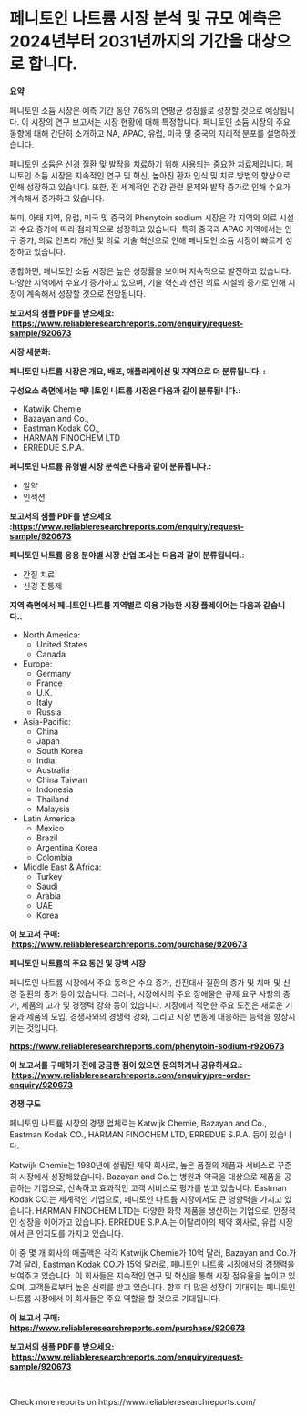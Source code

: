 <p><h1>페니토인 나트륨 시장 분석 및 규모 예측은 2024년부터 2031년까지의 기간을 대상으로 합니다.</h1></p><p><strong>요약</strong></p>
<p><p>페니토인 소듐 시장은 예측 기간 동안 7.6%의 연평균 성장률로 성장할 것으로 예상됩니다. 이 시장의 연구 보고서는 시장 현황에 대해 특정합니다. 페니토인 소듐 시장의 주요 동향에 대해 간단히 소개하고 NA, APAC, 유럽, 미국 및 중국의 지리적 분포를 설명하겠습니다.</p><p>페니토인 소듐은 신경 질환 및 발작을 치료하기 위해 사용되는 중요한 치료제입니다. 페니토인 소듐 시장은 지속적인 연구 및 혁신, 높아진 환자 인식 및 치료 방법의 향상으로 인해 성장하고 있습니다. 또한, 전 세계적인 건강 관련 문제와 발작 증가로 인해 수요가 계속해서 증가하고 있습니다.</p><p>북미, 아태 지역, 유럽, 미국 및 중국의 Phenytoin sodium 시장은 각 지역의 의료 시설과 수요 증가에 따라 점차적으로 성장하고 있습니다. 특히 중국과 APAC 지역에서는 인구 증가, 의료 인프라 개선 및 의료 기술 혁신으로 인해 페니토인 소듐 시장이 빠르게 성장하고 있습니다.</p><p>종합하면, 페니토인 소듐 시장은 높은 성장률을 보이며 지속적으로 발전하고 있습니다. 다양한 지역에서 수요가 증가하고 있으며, 기술 혁신과 선진 의료 시설의 증가로 인해 시장이 계속해서 성장할 것으로 전망됩니다.</p></p>
<p><strong>보고서의 샘플 PDF를 받으세요: &nbsp;<a href="https://www.reliableresearchreports.com/enquiry/request-sample/920673">https://www.reliableresearchreports.com/enquiry/request-sample/920673</a></strong></p>
<p><strong>시장 세분화:</strong></p>
<p><strong> 페니토인 나트륨 시장은 개요, 배포, 애플리케이션 및 지역으로 더 분류됩니다. :</strong></p>
<p><strong>구성요소 측면에서는 페니토인 나트륨 시장은 다음과 같이 분류됩니다.:</strong></p>
<p><ul><li>Katwijk Chemie</li><li>Bazayan and Co.,</li><li>Eastman Kodak CO.,</li><li>HARMAN FINOCHEM LTD</li><li>ERREDUE S.P.A.</li></ul></p>
<p><strong> 페니토인 나트륨 유형별 시장 분석은 다음과 같이 분류됩니다.:</strong></p>
<p><ul><li>알약</li><li>인젝션</li></ul></p>
<p><strong>보고서의 샘플 PDF를 받으세요 :<a href="https://www.reliableresearchreports.com/enquiry/request-sample/920673">https://www.reliableresearchreports.com/enquiry/request-sample/920673</a></strong></p>
<p><strong> 페니토인 나트륨 응용 분야별 시장 산업 조사는 다음과 같이 분류됩니다.:</strong></p>
<p><ul><li>간질 치료</li><li>신경 진통제</li></ul></p>
<p><strong>지역 측면에서 페니토인 나트륨 지역별로 이용 가능한 시장 플레이어는 다음과 같습니다.:</strong></p>
<p><ul>
    <li>
        North America:
        <ul>
            <li>United States</li>
            <li>Canada</li>
        </ul>
    </li>
    <li>
        Europe:
        <ul>
            <li>Germany</li>
            <li>France</li>
            <li>U.K.</li>
            <li>Italy</li>
            <li>Russia</li>
        </ul>
    </li>
    <li>
        Asia-Pacific:
        <ul>
            <li>China</li>
            <li>Japan</li>
            <li>South Korea</li>
            <li>India</li>
            <li>Australia</li>
            <li>China Taiwan</li>
            <li>Indonesia</li>
            <li>Thailand</li>
            <li>Malaysia</li>
        </ul>
    </li>
    <li>
        Latin America:
        <ul>
            <li>Mexico</li>
            <li>Brazil</li>
            <li>Argentina Korea</li>
            <li>Colombia</li>
        </ul>
    </li>
    <li>
        Middle East & Africa:
        <ul>
            <li>Turkey</li>
            <li>Saudi</li>
            <li>Arabia</li>
            <li>UAE</li>
            <li>Korea</li>
        </ul>
    </li>
    </ul></p>
<p><strong>이 보고서 구매: &nbsp;<a href="https://www.reliableresearchreports.com/purchase/920673">https://www.reliableresearchreports.com/purchase/920673</a></strong></p>
<p><strong>페니토인 나트륨의 주요 동인 및 장벽 시장</strong></p>
<p><p>페니토인 나트륨 시장에서 주요 동력은 수요 증가, 신진대사 질환의 증가 및 치매 및 신경 질환의 증가 등이 있습니다. 그러나, 시장에서의 주요 장애물은 규제 요구 사항의 증가, 제품의 고가 및 경쟁력 강화 등이 있습니다. 시장에서 직면한 주요 도전은 새로운 기술과 제품의 도입, 경쟁사와의 경쟁력 강화, 그리고 시장 변동에 대응하는 능력을 향상시키는 것입니다.</p></p>
<p><strong><a href="https://www.reliableresearchreports.com/phenytoin-sodium-r920673">https://www.reliableresearchreports.com/phenytoin-sodium-r920673</a></strong></p>
<p><strong>이 보고서를 구매하기 전에 궁금한 점이 있으면 문의하거나 공유하세요.: &nbsp;<a href="https://www.reliableresearchreports.com/enquiry/pre-order-enquiry/920673">https://www.reliableresearchreports.com/enquiry/pre-order-enquiry/920673</a></strong></p>
<p><strong>경쟁 구도</strong></p>
<p><p>페니토인 나트륨 시장의 경쟁 업체로는 Katwijk Chemie, Bazayan and Co., Eastman Kodak CO., HARMAN FINOCHEM LTD, ERREDUE S.P.A. 등이 있습니다. </p><p>Katwijk Chemie는 1980년에 설립된 제약 회사로, 높은 품질의 제품과 서비스로 꾸준히 시장에서 성장해왔습니다. Bazayan and Co.는 병원과 약국을 대상으로 제품을 공급하는 기업으로, 신속하고 효과적인 고객 서비스로 평가를 받고 있습니다. Eastman Kodak CO.는 세계적인 기업으로, 페니토인 나트륨 시장에서도 큰 영향력을 가지고 있습니다. HARMAN FINOCHEM LTD는 다양한 화학 제품을 생산하는 기업으로, 안정적인 성장을 이어가고 있습니다. ERREDUE S.P.A.는 이탈리아의 제약 회사로, 유럽 시장에서 큰 인지도를 가지고 있습니다. </p><p>이 중 몇 개 회사의 매출액은 각각 Katwijk Chemie가 10억 달러, Bazayan and Co.가 7억 달러, Eastman Kodak CO.가 15억 달러로, 페니토인 나트륨 시장에서의 경쟁력을 보여주고 있습니다. 이 회사들은 지속적인 연구 및 혁신을 통해 시장 점유율을 높이고 있으며, 고객들로부터 높은 신뢰를 받고 있습니다. 향후 더 많은 성장이 기대되는 페니토인 나트륨 시장에서 이 회사들은 주요 역할을 할 것으로 기대됩니다.</p></p>
<p><strong>이 보고서 구매: &nbsp; <a href="https://www.reliableresearchreports.com/purchase/920673">https://www.reliableresearchreports.com/purchase/920673</a></strong></p>
<p><strong>보고서의 샘플 PDF를 받으세요: &nbsp;<a href="https://www.reliableresearchreports.com/enquiry/request-sample/920673">https://www.reliableresearchreports.com/enquiry/request-sample/920673</a></strong><strong></strong></p>
<p>&nbsp;</p>
<p>Check more reports on https://www.reliableresearchreports.com/</p>